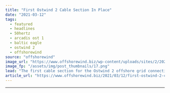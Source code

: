 ```yaml
---
title: "First Ostwind 2 Cable Section In Place"
date: "2021-03-12"
tags: 
  - featured
  - headlines
  - 50hertz
  - arcadis ost 1
  - baltic eagle
  - ostwind 2
  - offshorewind
source: "offshorewind"
image_url: "https://www.offshorewind.biz/wp-content/uploads/sites/2/2021/03/First-Ostwind-2-Cable-Section-In-Place.png"
image_fp: "/assets/img/post_thumbnails/17.png"
lead: "The first cable section for the Ostwind 2 offshore grid connection was installed in"
article_url: "https://www.offshorewind.biz/2021/03/12/first-ostwind-2-cable-section-in-place/"
---
```


---
